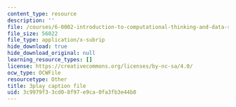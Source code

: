```yaml
---
content_type: resource
description: ''
file: /courses/6-0002-introduction-to-computational-thinking-and-data-science-fall-2016/3c9979f33cd08f97e9ca0fa3fb3e44b8_iOZVbILaIZc.srt
file_size: 56022
file_type: application/x-subrip
hide_download: true
hide_download_original: null
learning_resource_types: []
license: https://creativecommons.org/licenses/by-nc-sa/4.0/
ocw_type: OCWFile
resourcetype: Other
title: 3play caption file
uid: 3c9979f3-3cd0-8f97-e9ca-0fa3fb3e44b8
---
```

